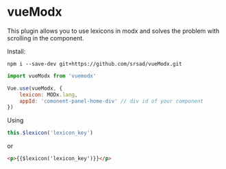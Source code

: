 # vueModx
This plugin allows you to use lexicons in modx and solves the problem with scrolling in the component.

Install:

`npm i --save-dev git+https://github.com/srsad/vueModx.git`

```js
import vueModx from 'vuemodx'

Vue.use(vueModx, {
    lexicon: MODx.lang,
    appId: 'comonent-panel-home-div' // div id of your component
})
```

Using
```js
this.$lexicon('lexicon_key')
```
or
```html
<p>{{$lexicon('lexicon_key')}}</p>
```
